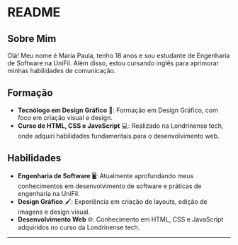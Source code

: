 # README

## Sobre Mim

Olá! Meu nome é Maria Paula, tenho 18 anos  e sou estudante de Engenharia de Software na UniFil. Além disso, estou cursando inglês para aprimorar minhas habilidades de comunicação.

## Formação

- **Tecnólogo em Design Gráfico** 🎨: Formação em Design Gráfico, com foco em criação visual e design.
- **Curso de HTML, CSS e JavaScript** 💻: Realizado na Londrinense tech, onde adquiri habilidades fundamentais para o desenvolvimento web.

## Habilidades

- **Engenharia de Software** 🖥️: Atualmente aprofundando meus conhecimentos em desenvolvimento de software e práticas de engenharia na UniFil.
- **Design Gráfico** 🖌️: Experiência em criação de layouts, edição de imagens e design visual.
- **Desenvolvimento Web** 🌐: Conhecimento em HTML, CSS e JavaScript adquiridos no curso da Londrinense tech.

---
